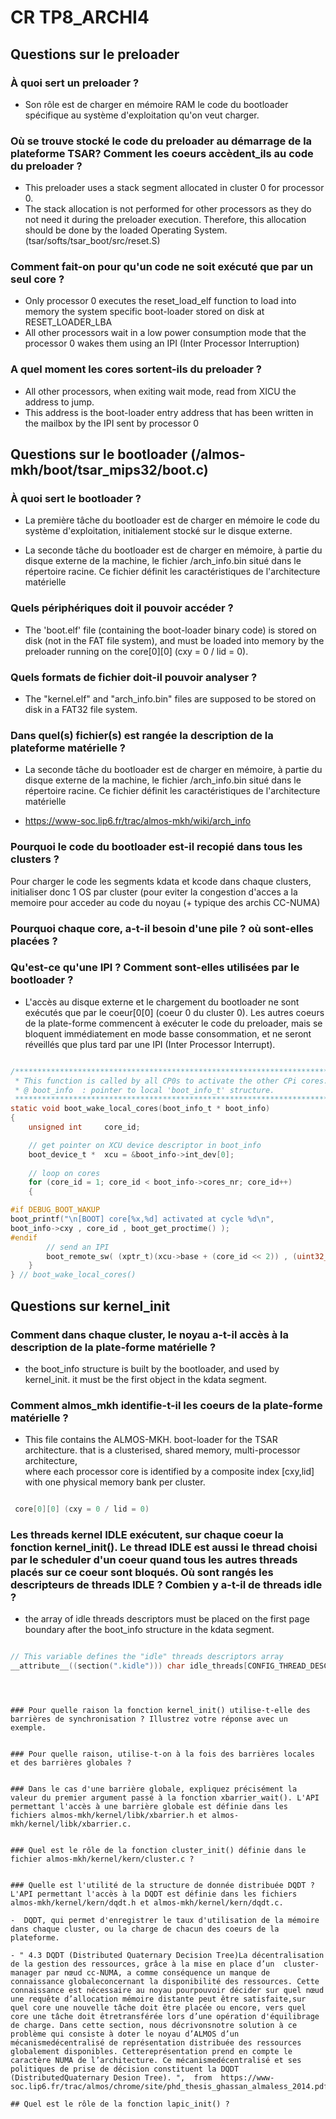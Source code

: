 # CR TP8_ARCHI4



## Questions sur le preloader

### À quoi sert un preloader ?
- Son rôle est de charger en mémoire RAM le code du bootloader spécifique au système d'exploitation qu'on veut charger.

### Où se trouve stocké le code du preloader au démarrage de la plateforme TSAR? Comment les coeurs accèdent_ils au code du preloader ?
- This preloader uses a stack segment allocated in cluster 0 for processor 0.
- The stack allocation is not performed for other processors as they do not
need it during the preloader execution. Therefore, this allocation should be
done by the loaded Operating System.
(tsar/softs/tsar_boot/src/reset.S)


### Comment fait-on pour qu'un code ne soit exécuté que par un seul core ?
- Only processor 0 executes the reset_load_elf function to load into memory
  the system specific boot-loader stored on disk at RESET_LOADER_LBA
- All other processors wait in a low power consumption mode that the
  processor 0 wakes them using an IPI (Inter Processor Interruption)

### A quel moment les cores sortent-ils du preloader ?
- All other processors, when exiting wait mode, read from XICU the address
to jump.
- This address is the boot-loader entry address that has been written in
the mailbox by the IPI sent by processor 0






## Questions sur le bootloader (/almos-mkh/boot/tsar_mips32/boot.c)

### À quoi sert le bootloader ?
- La première tâche du bootloader est de charger en mémoire le code du
système d'exploitation, initialement stocké sur le disque externe.

- La seconde tâche du bootloader est de charger en mémoire, à partie du disque externe de la machine, le fichier /arch_info.bin situé dans le répertoire racine. Ce fichier définit les caractéristiques de l'architecture matérielle

### Quels périphériques doit il pouvoir accéder ?
- The 'boot.elf' file (containing the boot-loader binary code) is stored 
on disk (not in the FAT file system), and must be loaded into memory by 
the preloader running on the core[0][0] (cxy = 0 / lid = 0).

### Quels formats de fichier doit-il pouvoir analyser ?
- The "kernel.elf" and "arch_info.bin" files are supposed to be
stored on disk in a FAT32 file system.


### Dans quel(s) fichier(s) est rangée la description de la plateforme matérielle ? 
- La seconde tâche du bootloader est de charger en mémoire, à partie du disque externe de la machine, le fichier /arch_info.bin situé dans le répertoire racine. Ce fichier définit les caractéristiques de l'architecture matérielle

- https://www-soc.lip6.fr/trac/almos-mkh/wiki/arch_info

### Pourquoi le code du bootloader est-il recopié dans tous les clusters ?
Pour charger le code les segments kdata et kcode dans chaque clusters, initialiser donc
1 OS par cluster (pour eviter la congestion d'acces a la memoire pour acceder au code
du noyau (+ typique des archis CC-NUMA)


### Pourquoi chaque core, a-t-il besoin d'une pile ? où sont-elles placées ?


### Qu'est-ce qu'une IPI ? Comment sont-elles utilisées par le bootloader ? 
- L'accès au disque externe et le chargement du bootloader ne sont exécutés que par le coeur[0[0] (coeur 0 du cluster 0). Les autres coeurs de la plate-forme commencent à exécuter le code du preloader, mais se bloquent immédiatement en mode basse consommation, et ne seront réveillés que plus tard par une IPI (Inter Processor Interrupt). 

``` c

/*********************************************************************************
 * This function is called by all CP0s to activate the other CPi cores. 
 * @ boot_info  : pointer to local 'boot_info_t' structure.
 *********************************************************************************/
static void boot_wake_local_cores(boot_info_t * boot_info)
{
    unsigned int     core_id;        

    // get pointer on XCU device descriptor in boot_info
    boot_device_t *  xcu = &boot_info->int_dev[0];
 
    // loop on cores
    for (core_id = 1; core_id < boot_info->cores_nr; core_id++)
    {

#if DEBUG_BOOT_WAKUP
boot_printf("\n[BOOT] core[%x,%d] activated at cycle %d\n",
boot_info->cxy , core_id , boot_get_proctime() );
#endif
        // send an IPI 
        boot_remote_sw( (xptr_t)(xcu->base + (core_id << 2)) , (uint32_t)boot_entry ); 
    }
} // boot_wake_local_cores()

```





## Questions sur kernel_init

### Comment dans chaque cluster, le noyau a-t-il accès à la description de la plate-forme matérielle ?
- the boot_info structure is built by the bootloader, and used by kernel_init.
it must be the first object in the kdata segment.

### Comment almos_mkh identifie-t-il les coeurs de la plate-forme matérielle ? 
- This file contains the ALMOS-MKH. boot-loader for the TSAR architecture. 
that is a clusterised, shared memory, multi-processor architecture,      
where each processor core is identified by a composite index [cxy,lid]   
with one physical memory bank per cluster.                               

``` c

 core[0][0] (cxy = 0 / lid = 0)


 ```

### Les threads kernel IDLE exécutent, sur chaque coeur la fonction kernel_init(). Le thread IDLE est aussi le thread choisi par le scheduler d'un coeur quand tous les autres threads placés sur ce coeur sont bloqués. Où sont rangés les descripteurs de threads IDLE ? Combien y a-t-il de threads idle ?
- the array of idle threads descriptors must be placed on the first page boundary after
the boot_info structure in the kdata segment.

```c

// This variable defines the "idle" threads descriptors array
__attribute__((section(".kidle"))) char idle_threads[CONFIG_THREAD_DESC_SIZE * CONFIG_MAX_LOCAL_CORES]   CONFIG_PPM_PAGE_ALIGNED;

```
```



### Pour quelle raison la fonction kernel_init() utilise-t-elle des barrières de synchronisation ? Illustrez votre réponse avec un exemple.


### Pour quelle raison, utilise-t-on à la fois des barrières locales et des barrières globales ?


### Dans le cas d'une barrière globale, expliquez précisément la valeur du premier argument passé à la fonction xbarrier_wait(). L'API permettant l'accès à une barrière globale est définie dans les fichiers almos-mkh/kernel/libk/xbarrier.h et almos-mkh/kernel/libk/xbarrier.c.


### Quel est le rôle de la fonction cluster_init() définie dans le fichier almos-mkh/kernel/kern/cluster.c ?


### Quelle est l'utilité de la structure de donnée distribuée DQDT ? L'API permettant l'accès à la DQDT est définie dans les fichiers almos-mkh/kernel/kern/dqdt.h et almos-mkh/kernel/kern/dqdt.c.

-  DQDT, qui permet d'enregistrer le taux d'utilisation de la mémoire dans chaque cluster, ou la charge de chacun des coeurs de la plateforme.

- " 4.3 DQDT (Distributed Quaternary Decision Tree)La décentralisation de la gestion des ressources, grâce à la mise en place d’un  cluster-manager par nœud cc-NUMA, a comme conséquence un manque de connaissance globaleconcernant la disponibilité des ressources. Cette connaissance est nécessaire au noyau pourpouvoir décider sur quel nœud une requête d’allocation mémoire distante peut être satisfaite,sur quel core une nouvelle tâche doit être placée ou encore, vers quel core une tâche doit êtretransférée lors d’une opération d'équilibrage de charge. Dans cette section, nous décrivonsnotre solution à ce problème qui consiste à doter le noyau d’ALMOS d’un mécanismedécentralisé de représentation distribuée des ressources globalement disponibles. Cettereprésentation prend en compte le caractère NUMA de l’architecture. Ce mécanismedécentralisé et ses politiques de prise de décision constituent la DQDT (DistributedQuaternary Desion Tree). ",  from  https://www-soc.lip6.fr/trac/almos/chrome/site/phd_thesis_ghassan_almaless_2014.pdf

## Quel est le rôle de la fonction lapic_init() ?  
